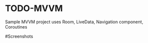 # TODO-MVVM
Sample MVVM project uses Room, LiveData, Navigation component, Coroutines

#Screenshots
